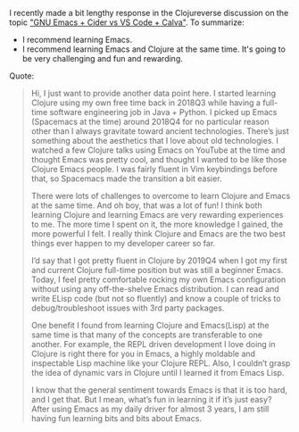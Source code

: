 I recently made a bit lengthy response in the Clojureverse discussion on the
topic ["GNU Emacs + Cider vs VS Code + Calva"][1]. To summarize:

- I recommend learning Emacs.
- I recommend learning Emacs and Clojure at the same time. It's going to be very
  challenging and fun and rewarding.

[1]:https://clojureverse.org/t/gnu-emacs-cider-vs-vs-code-calva/7829

Quote:

> Hi, I just want to provide another data point here. I started learning Clojure
> using my own free time back in 2018Q3 while having a full-time software
> engineering job in Java + Python. I picked up Emacs (Spacemacs at the time)
> around 2018Q4 for no particular reason other than I always gravitate toward
> ancient technologies. There’s just something about the aesthetics that I love
> about old technologies. I watched a few Clojure talks using Emacs on YouTube
> at the time and thought Emacs was pretty cool, and thought I wanted to be like
> those Clojure Emacs people. I was fairly fluent in Vim keybindings before
> that, so Spacemacs made the transition a bit easier.
>
> There were lots of challenges to overcome to learn Clojure and Emacs at the
> same time. And oh boy, that was a lot of fun! I think both learning Clojure
> and learning Emacs are very rewarding experiences to me. The more time I spent
> on it, the more knowledge I gained, the more powerful I felt. I really think
> Clojure and Emacs are the two best things ever happen to my developer career
> so far.
>
> I’d say that I got pretty fluent in Clojure by 2019Q4 when I got my first and
> current Clojure full-time position but was still a beginner Emacs. Today, I
> feel pretty comfortable rocking my own Emacs configuration without using any
> off-the-shelve Emacs distribution. I can read and write ELisp code (but not so
> fluently) and know a couple of tricks to debug/troubleshoot issues with 3rd
> party packages.
>
> One benefit I found from learning Clojure and Emacs(Lisp) at the same time is
> that many of the concepts are transferable to one another. For example, the
> REPL driven development I love doing in Clojure is right there for you in
> Emacs, a highly moldable and inspectable Lisp machine like your Clojure
> REPL. Also, I couldn’t grasp the idea of dynamic vars in Clojure until I
> learned it from Emacs Lisp.
>
> I know that the general sentiment towards Emacs is that it is too hard, and I
> get that. But I mean, what’s fun in learning it if it’s just easy? After using
> Emacs as my daily driver for almost 3 years, I am still having fun learning
> bits and bits about Emacs.
